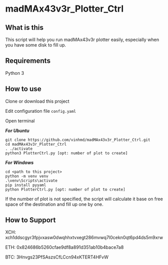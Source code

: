 # madMAx43v3r_Plotter_Ctrl

## What is this

This script will help you run madMAx43v3r plotter easily, especially when you have some disk to fill up.

## Requirements

Python 3

## How to use

Clone or download this project

Edit configuration file `config.yaml`

Open terminal

***For Ubuntu***

```
git clone https://github.com/vinhmd/madMAx43v3r_Plotter_Ctrl.git
cd madMAx43v3r_Plotter_Ctrl
. ./activate
python3 PlotterCtrl.py [opt: number of plot to create]
```

***For Windows***

```
cd <path to this project>
python -m venv venv
.\venv\Scripts\activate
pip install pyyaml
python PlotterCtrl.py [opt: number of plot to create]
```

If the number of plot is not specified, the script will calculate it base on free space of the destination and fill up one by one.

## How to Support

XCH: xch1ddscgyr3fpjvxasw0dwqhhxtvxegt286mvwq7l0cekn0qt6pd4ds5m9xrw

ETH: 0x824686b5260cfae9df8a891d351ab10b4bace7a8

BTC: 3Hnvgs23PfSAszsCfLCcn94xKTERT4HFvW
